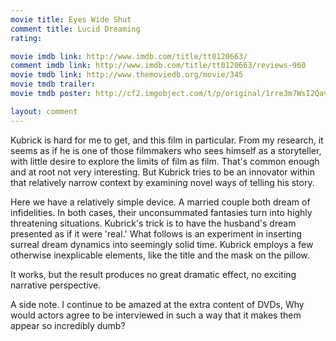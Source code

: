 ```yaml
---
movie title: Eyes Wide Shut
comment title: Lucid Dreaming
rating: 

movie imdb link: http://www.imdb.com/title/tt0120663/
comment imdb link: http://www.imdb.com/title/tt0120663/reviews-960
movie tmdb link: http://www.themoviedb.org/movie/345
movie tmdb trailer: 
movie tmdb poster: http://cf2.imgobject.com/t/p/original/1rre3m7WsI2QavNZD4aUa8LzzcK.jpg

layout: comment
---
```


Kubrick is hard for me to get, and this film in particular. From my research, it seems as if he is one of those filmmakers who sees himself as a storyteller, with little desire to explore the limits of film as film. That's common enough and at root not very interesting. But Kubrick tries to be an innovator within that relatively narrow context by examining novel ways of telling his story.

Here we have a relatively simple device. A married couple both dream of infidelities. In both cases, their unconsummated fantasies turn into highly threatening situations. Kubrick's trick is to have the husband's dream presented as if it were 'real.' What follows is an experiment in inserting surreal dream dynamics into seemingly solid time. Kubrick employs a few otherwise inexplicable elements, like the title and the mask on the pillow.

It works, but the result produces no great dramatic effect, no exciting narrative perspective.

A side note. I continue to be amazed at the extra content of DVDs, Why would actors agree to be interviewed in such a way that it makes them appear so incredibly dumb?
